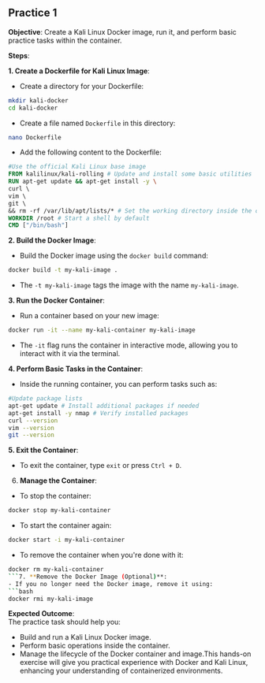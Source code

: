 ## **Practice 1**

**Objective**: Create a Kali Linux Docker image, run it, and perform basic practice tasks within the container.

**Steps**:

**1. Create a Dockerfile for Kali Linux Image**:  
- Create a directory for your Dockerfile:  
```bash  
mkdir kali-docker  
cd kali-docker  
```  
- Create a file named `Dockerfile` in this directory:  
```bash  
nano Dockerfile  
```  
- Add the following content to the Dockerfile:  
```Dockerfile  
#Use the official Kali Linux base image  
FROM kalilinux/kali-rolling # Update and install some basic utilities  
RUN apt-get update && apt-get install -y \  
curl \  
vim \  
git \  
&& rm -rf /var/lib/apt/lists/* # Set the working directory inside the container  
WORKDIR /root # Start a shell by default  
CMD ["/bin/bash"]  
```
 **2. Build the Docker Image**:  
- Build the Docker image using the `docker build` command:  
```bash  
docker build -t my-kali-image .  
```  
- The `-t my-kali-image` tags the image with the name `my-kali-image`.

**3. Run the Docker Container**:  
- Run a container based on your new image:  
```bash  
docker run -it --name my-kali-container my-kali-image  
```  
- The `-it` flag runs the container in interactive mode, allowing you to interact with it via the terminal.

 **4. Perform Basic Tasks in the Container**:  
- Inside the running container, you can perform tasks such as:  
```bash  
#Update package lists  
apt-get update # Install additional packages if needed  
apt-get install -y nmap # Verify installed packages  
curl --version  
vim --version  
git --version  
```

**5. Exit the Container**:  
- To exit the container, type `exit` or press `Ctrl + D`.
6. **Manage the Container**:  
- To stop the container:  
```bash  
docker stop my-kali-container  
```  
- To start the container again:  
```bash  
docker start -i my-kali-container  
```  
- To remove the container when you're done with it:  
```bash  
docker rm my-kali-container  
```7. **Remove the Docker Image (Optional)**:  
- If you no longer need the Docker image, remove it using:  
```bash  
docker rmi my-kali-image  
```
**Expected Outcome**:  
The practice task should help you:  
- Build and run a Kali Linux Docker image.  
- Perform basic operations inside the container.  
- Manage the lifecycle of the Docker container and image.This hands-on exercise will give you practical experience with Docker and Kali Linux, enhancing your understanding of containerized environments.


<!--stackedit_data:
eyJoaXN0b3J5IjpbLTIwNjI3ODc1MSwxNjg3NTk1ODI2LDIxMD
czMDk2MzVdfQ==
-->
